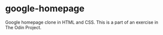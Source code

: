 # google-homepage
Google homepage clone in HTML and CSS.
This is a part of an exercise in The Odin Project.
